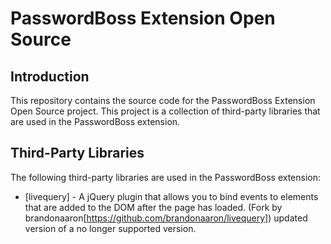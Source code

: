 # PasswordBoss Extension Open Source

## Introduction

This repository contains the source code for the PasswordBoss Extension Open Source project. This project is a collection of third-party libraries that are used in the PasswordBoss extension.


## Third-Party Libraries

The following third-party libraries are used in the PasswordBoss extension:
- [livequery] - A jQuery plugin that allows you to bind events to elements that are added to the DOM after the page has loaded. (Fork by brandonaaron[https://github.com/brandonaaron/livequery]) updated version of a no longer supported version.